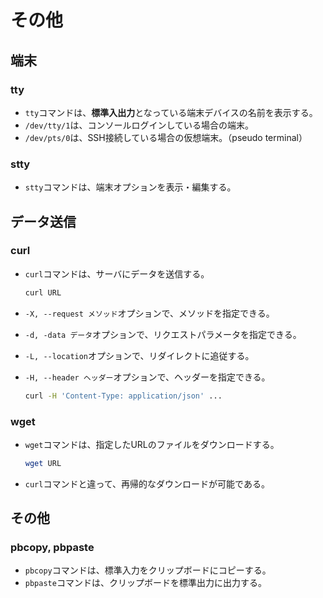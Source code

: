 # その他

## 端末

### tty

- `tty`コマンドは、**標準入出力**となっている端末デバイスの名前を表示する。
- `/dev/tty/1`は、コンソールログインしている場合の端末。
- `/dev/pts/0`は、SSH接続している場合の仮想端末。（pseudo terminal）

### stty

- `stty`コマンドは、端末オプションを表示・編集する。

## データ送信

### curl

- `curl`コマンドは、サーバにデータを送信する。

  ```bash
  curl URL
  ```

- `-X, --request メソッド`オプションで、メソッドを指定できる。

- `-d, -data データ`オプションで、リクエストパラメータを指定できる。

- `-L, --location`オプションで、リダイレクトに追従する。

- `-H, --header ヘッダー`オプションで、ヘッダーを指定できる。

  ```bash
  curl -H 'Content-Type: application/json' ...
  ```

### wget

- `wget`コマンドは、指定したURLのファイルをダウンロードする。

  ```bash
  wget URL
  ```

- `curl`コマンドと違って、再帰的なダウンロードが可能である。

## その他

### pbcopy, pbpaste

- `pbcopy`コマンドは、標準入力をクリップボードにコピーする。
- `pbpaste`コマンドは、クリップボードを標準出力に出力する。
